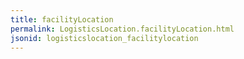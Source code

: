 ```yaml
---
title: facilityLocation
permalink: LogisticsLocation.facilityLocation.html
jsonid: logisticslocation_facilitylocation
---
```

